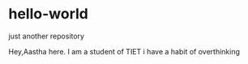 # hello-world
just another repository

Hey,Aastha here. I am a student of TIET
i have a habit of overthinking
